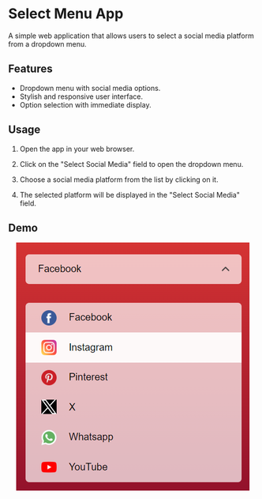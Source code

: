 # Select Menu App

A simple web application that allows users to select a social media platform from a dropdown menu.

## Features

- Dropdown menu with social media options.
- Stylish and responsive user interface.
- Option selection with immediate display.

## Usage

1. Open the app in your web browser.

2. Click on the "Select Social Media" field to open the dropdown menu.

3. Choose a social media platform from the list by clicking on it.

4. The selected platform will be displayed in the "Select Social Media" field.

## Demo

<p align="center">
  <img src="images/demo.png" alt="Demo Screenshot">
</p>